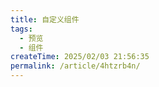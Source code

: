```yaml
---
title: 自定义组件
tags:
  - 预览
  - 组件
createTime: 2025/02/03 21:56:35
permalink: /article/4htzrb4n/
---
```


<CustomComponent />
